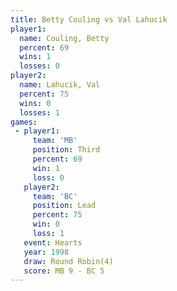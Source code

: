 ```yaml
---
title: Betty Couling vs Val Lahucik
player1:              
  name: Couling, Betty
  percent: 69         
  wins: 1             
  losses: 0           
player2:              
  name: Lahucik, Val  
  percent: 75         
  wins: 0             
  losses: 1           
games:
 - player1:         
     team: 'MB'     
     position: Third
     percent: 69    
     win: 1         
     loss: 0        
   player2:        
     team: 'BC'    
     position: Lead
     percent: 75   
     win: 0        
     loss: 1       
   event: Hearts       
   year: 1998          
   draw: Round Robin(4)
   score: MB 9 - BC 5  
---
```

